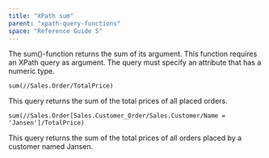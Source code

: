 ```yaml
---
title: "XPath sum"
parent: "xpath-query-functions"
space: "Reference Guide 5"
---
```



The sum()-function returns the sum of its argument.
This function requires an XPath query as argument. The query must specify an attribute that has a numeric type.

```
sum(//Sales.Order/TotalPrice)

```

This query returns the sum of the total prices of all placed orders.

```
sum(//Sales.Order[Sales.Customer_Order/Sales.Customer/Name = 'Jansen']/TotalPrice)

```

This query returns the sum of the total prices of all orders placed by a customer named Jansen.
